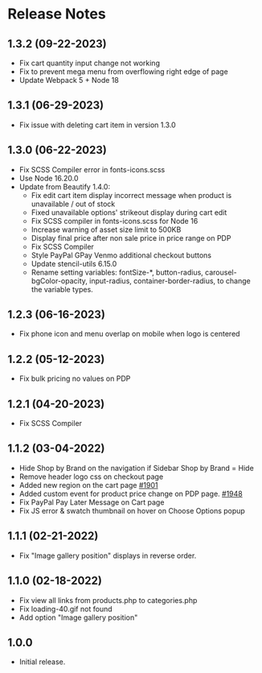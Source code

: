 # Release Notes

## 1.3.2 (09-22-2023)
- Fix cart quantity input change not working
- Fix to prevent mega menu from overflowing right edge of page
- Update Webpack 5 + Node 18

## 1.3.1 (06-29-2023)
- Fix issue with deleting cart item in version 1.3.0

## 1.3.0 (06-22-2023)
- Fix SCSS Compiler error in fonts-icons.scss
- Use Node 16.20.0
- Update from Beautify 1.4.0:
  - Fix edit cart item display incorrect message when product is unavailable / out of stock
  - Fixed unavailable options' strikeout display during cart edit
  - Fix SCSS compiler in fonts-icons.scss for Node 16
  - Increase warning of asset size limit to 500KB
  - Display final price after non sale price in price range on PDP
  - Fix SCSS Compiler
  - Style PayPal GPay Venmo additional checkout buttons
  - Update stencil-utils 6.15.0
  - Rename setting variables: fontSize-*, button-radius, carousel-bgColor-opacity, input-radius, container-border-radius, to change the variable types.

## 1.2.3 (06-16-2023)
- Fix phone icon and menu overlap on mobile when logo is centered

## 1.2.2 (05-12-2023)
- Fix bulk pricing no values on PDP

## 1.2.1 (04-20-2023)
- Fix SCSS Compiler

## 1.1.2 (03-04-2022)
- Hide Shop by Brand on the navigation if Sidebar Shop by Brand = Hide
- Remove header logo css on checkout page
- Added new region on the cart page [#1901](https://github.com/bigcommerce/cornerstone/pull/1901)
- Added custom event for product price change on PDP page. [#1948](https://github.com/bigcommerce/cornerstone/pull/1948)
- Fix PayPal Pay Later Message on Cart page
- Fix JS error & swatch thumbnail on hover on Choose Options popup

## 1.1.1 (02-21-2022)
- Fix "Image gallery position" displays in reverse order.

## 1.1.0 (02-18-2022)
- Fix view all links from products.php to categories.php
- Fix loading-40.gif not found
- Add option "Image gallery position"

## 1.0.0
- Initial release.

